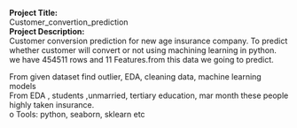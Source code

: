 **Project Title:**<br>
Customer_convertion_prediction<br>
**Project Description:**<br>
Customer conversion prediction for new age insurance company. To predict whether customer will convert or not using machining learning in python.
we have 454511 rows and 11 Features.from this data we going to predict.<br>

From given dataset find outlier, EDA, cleaning data, machine learning models <br>
From EDA , students ,unmarried, tertiary education, mar month these people highly taken insurance.<br>
o	Tools: python, seaborn, sklearn etc<br>
